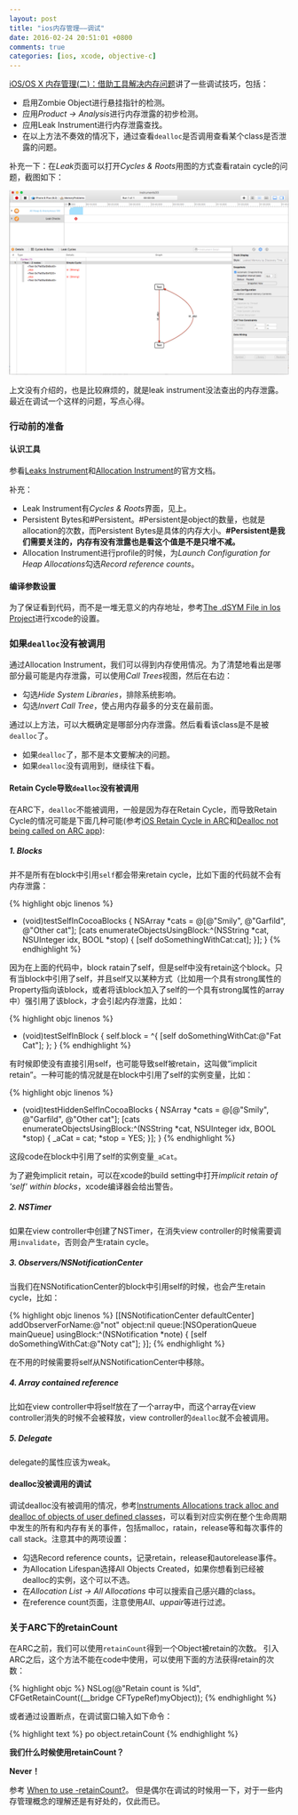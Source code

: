 ```yaml
---
layout: post
title: "ios内存管理——调试"
date: 2016-02-24 20:51:01 +0800
comments: true
categories: [ios, xcode, objective-c]
---
```


[iOS/OS X 内存管理(二)：借助工具解决内存问题](http://www.cocoachina.com/ios/20160222/15333.html)讲了一些调试技巧，包括：

<!-- more -->

* 启用Zombie Object进行悬挂指针的检测。
* 应用*Product -> Analysis*进行内存泄露的初步检测。
* 应用Leak Instrument进行内存泄露查找。
* 在以上方法不奏效的情况下，通过查看`dealloc`是否调用查看某个class是否泄露的问题。

补充一下：在*Leak*页面可以打开*Cycles & Roots*用图的方式查看ratain cycle的问题，截图如下：

![xcode_leak_instrument_cycles_and_roots_view](/images/xcode_leak_instrument_cycles_and_roots_view.png)

上文没有介绍的，也是比较麻烦的，就是leak instrument没法查出的内存泄露。最近在调试一个这样的问题，写点心得。

### 行动前的准备

#### 认识工具

参看[Leaks Instrument](https://developer.apple.com/library/ios/documentation/AnalysisTools/Reference/Instruments_User_Reference/LeaksInstrument/LeaksInstrument.html)和[Allocation Instrument](https://developer.apple.com/library/ios/documentation/AnalysisTools/Reference/Instruments_User_Reference/AllocationsInstrument/AllocationsInstrument.html#//apple_ref/doc/uid/TP40011355-CH40-SW1)的官方文档。

补充：

* Leak Instrument有*Cycles & Roots*界面，见上。
* Persistent Bytes和#Persistent。#Persistent是object的数量，也就是allocation的次数，而Persistent Bytes是具体的内存大小。**#Persistent是我们需要关注的，内存有没有泄露也是看这个值是不是只增不减。**
* Allocation Instrument进行profile的时候，为*Launch Configuration for Heap Allocations*勾选*Record reference counts*。

#### 编译参数设置

为了保证看到代码，而不是一堆无意义的内存地址，参考[The .dSYM File in Ios Project](http://hongchaozhang.github.io/blog/2015/08/17/the-dSYM-file-in-ios-project/)进行xcode的设置。


### 如果`dealloc`没有被调用

通过Allocation Instrument，我们可以得到内存使用情况。为了清楚地看出是哪部分最可能是内存泄露，可以使用*Call Trees*视图，然后在右边：

* 勾选*Hide System Libraries*，排除系统影响。
* 勾选*Invert Call Tree*，使占用内存最多的分支在最前面。

通过以上方法，可以大概确定是哪部分内存泄露。然后看看该class是不是被`dealloc`了。

* 如果`dealloc`了，那不是本文要解决的问题。
* 如果`dealloc`没有调用到，继续往下看。

#### Retain Cycle导致`dealloc`没有被调用

在ARC下，`dealloc`不能被调用，一般是因为存在Retain Cycle，而导致Retain Cycle的情况可能是下面几种可能(参考[iOS Retain Cycle in ARC](http://kkoval.blogspot.com/2014/03/ios-retain-cycle-in-arc.html)和[Dealloc not being called on ARC app](http://stackoverflow.com/questions/9219030/dealloc-not-being-called-on-arc-app)):

##### 1. Blocks

并不是所有在block中引用`self`都会带来retain cycle，比如下面的代码就不会有内存泄露：

{% highlight objc linenos %}
- (void)testSelfInCocoaBlocks
{
    NSArray *cats = @[@"Smily", @"Garfild", @"Other cat"];
    [cats enumerateObjectsUsingBlock:^(NSString *cat, NSUInteger idx, BOOL *stop) {
        [self doSomethingWithCat:cat];
    }];
}
{% endhighlight %}

因为在上面的代码中，block ratain了self，但是self中没有retain这个block。只有当block中引用了self，并且self又以某种方式（比如用一个具有strong属性的Property指向该block，或者将该block加入了self的一个具有strong属性的array中）强引用了该block，才会引起内存泄露，比如：

{% highlight objc linenos %}
- (void)testSelfInBlock
{
    self.block = ^{
        [self doSomethingWithCat:@"Fat Cat"];
    };
}
{% endhighlight %}

有时候即使没有直接引用self，也可能导致self被retain，这叫做“implicit retain”。一种可能的情况就是在block中引用了self的实例变量，比如：

{% highlight objc linenos %}
- (void)testHiddenSelfInCocoaBlocks
{
    NSArray *cats = @[@"Smily", @"Garfild", @"Other cat"];
    [cats enumerateObjectsUsingBlock:^(NSString *cat, NSUInteger idx, BOOL *stop) {
        _aCat = cat;
        *stop = YES;
    }];
}
{% endhighlight %}

这段code在block中引用了self的实例变量`_aCat`。

为了避免implicit retain，可以在xcode的build setting中打开*implicit retain of 'self' within blocks*，xcode编译器会给出警告。

##### 2. NSTimer

如果在view controller中创建了NSTimer，在消失view controller的时候需要调用`invalidate`，否则会产生ratain cycle。

##### 3. Observers/NSNotificationCenter

当我们在NSNotificationCenter的block中引用self的时候，也会产生retain cycle，比如：

{% highlight objc linenos %}
[[NSNotificationCenter defaultCenter] addObserverForName:@"not"
                                                      object:nil
                                                       queue:[NSOperationQueue mainQueue]
                                                  usingBlock:^(NSNotification *note) {
        [self doSomethingWithCat:@"Noty cat"];
    }];
{% endhighlight %}

在不用的时候需要将self从NSNotificationCenter中移除。

##### 4. Array contained reference

比如在view controller中将self放在了一个array中，而这个array在view controller消失的时候不会被释放，view controller的`dealloc`就不会被调用。

##### 5. Delegate

delegate的属性应该为weak。

#### dealloc没被调用的调试

调试dealloc没有被调用的情况，参考[Instruments Allocations track alloc and dealloc of objects of user defined classes](http://stackoverflow.com/questions/14890402/instruments-allocations-track-alloc-and-dealloc-of-objects-of-user-defined-class/14891837#14891837)，可以看到对应实例在整个生命周期中发生的所有和内存有关的事件，包括malloc，ratain，release等和每次事件的call stack。注意其中的两项设置：

* 勾选Record reference counts，记录retain，release和autorelease事件。
* 为Allocation Lifespan选择All Objects Created，如果你想看到已经被dealloc的实例，这个可以不选。
* 在*Allocation List -> All Allocations* 中可以搜索自己感兴趣的class。
* 在reference count页面，注意使用*All*、*uppair*等进行过滤。


### 关于ARC下的retainCount

在ARC之前，我们可以使用`retainCount`得到一个Object被retain的次数。
引入ARC之后，这个方法不能在code中使用，可以使用下面的方法获得retain的次数：

{% highlight objc %}
NSLog(@"Retain count is %ld", CFGetRetainCount((__bridge CFTypeRef)myObject));
{% endhighlight %}

或者通过设置断点，在调试窗口输入如下命令：

{% highlight text %}
po object.retainCount
{% endhighlight %}

>
 **我们什么时候使用retainCount？**
>
**Never！**

参考 [When to use -retainCount?](http://stackoverflow.com/questions/4636146/when-to-use-retaincount)。
但是偶尔在调试的时候用一下，对于一些内存管理概念的理解还是有好处的，仅此而已。
